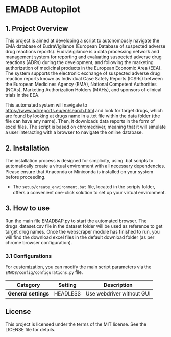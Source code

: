 # EMADB Autopilot

## 1. Project Overview
This project is aimed at developing a script to autonomously navigate the EMA database of EudraVigilance (European Database of suspected adverse drug reactions reports). EudraVigilance is a data processing network and management system for reporting and evaluating suspected adverse drug reactions (ADRs) during the development, and following the marketing authorization of medicinal products in the European Economic Area (EEA). The system supports the electronic exchange of suspected adverse drug reaction reports known as Individual Case Safety Reports (ICSRs) between the European Medicines Agency (EMA), National Competent Authorities (NCAs), Marketing Authorization Holders (MAHs), and sponsors of clinical trials in the EEA. 

This automated system will navigate to https://www.adrreports.eu/en/search.html and look for target drugs, which are found by looking at drugs name in a .txt file within the data folder (the file can have any name). Then, it downloads data reports in the form of excel files. The script is based on chromedriver, meaning that it will simulate a user interacting with a browser to navigate the online database. 

## 2. Installation 
The installation process is designed for simplicity, using .bat scripts to automatically create a virtual environment with all necessary dependencies. Please ensure that Anaconda or Miniconda is installed on your system before proceeding.

- The `setup/create_environment.bat` file, located in the scripts folder, offers a convenient one-click solution to set up your virtual environment.

## 3. How to use
Run the main file EMADBAP.py to start the automated browser. The drugs_dataset.csv file in the dataset folder will be used as reference to get target drug names. Once the webscraper module has finished to run, you will find the download excel files in the default download folder (as per chrome browser configuration).

### 3.1 Configurations
For customization, you can modify the main script parameters via the `EMADB/config/configurations.py` file. 

| Category                | Setting                | Description                                                    |
|-------------------------|------------------------|----------------------------------------------------------------|
| **General settings**    | HEADLESS               | Use webdriver without GUI                                      |


## License
This project is licensed under the terms of the MIT license. See the LICENSE file for details.


